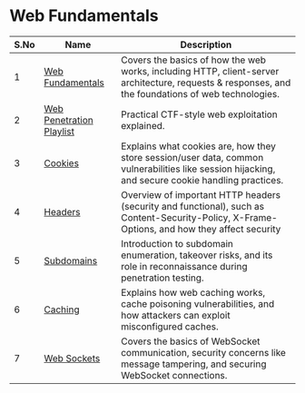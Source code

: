 # Web Fundamentals 

| S.No          | Name   | Description   |
| ------------- | ------------- | ------------- |
| 1             | [Web Fundamentals](https://www.youtube.com/watch?v=e1DZYIddDrY) | Covers the basics of how the web works, including HTTP, client-server architecture, requests & responses, and the foundations of web technologies. |
| 2             | [Web Penetration Playlist](https://www.youtube.com/watch?v=ZBi8Qa9m5c0&list=PLLKT__MCUeixCoi2jtP2Jj8nZzM4MOzBL&pp=0gcJCV8EOCosWNin) | Practical CTF-style web exploitation explained. | Practical CTF-style tutorials explaining various web exploitation techniques with hands-on examples. |
| 3             | [Cookies](https://www.youtube.com/watch?v=e1DZYIddDrY) | Explains what cookies are, how they store session/user data, common vulnerabilities like session hijacking, and secure cookie handling practices. | 
| 4             | [Headers](https://www.youtube.com/watch?v=e1DZYIddDrY) | Overview of important HTTP headers (security and functional), such as Content-Security-Policy, X-Frame-Options, and how they affect security |
| 5             | [Subdomains](https://www.youtube.com/watch?v=e1DZYIddDrY) | Introduction to subdomain enumeration, takeover risks, and its role in reconnaissance during penetration testing. |
| 6             | [Caching](https://www.youtube.com/watch?v=e1DZYIddDrY) | Explains how web caching works, cache poisoning vulnerabilities, and how attackers can exploit misconfigured caches. |
| 7             | [Web Sockets](https://www.youtube.com/watch?v=e1DZYIddDrY) | Covers the basics of WebSocket communication, security concerns like message tampering, and securing WebSocket connections. |
 
 

